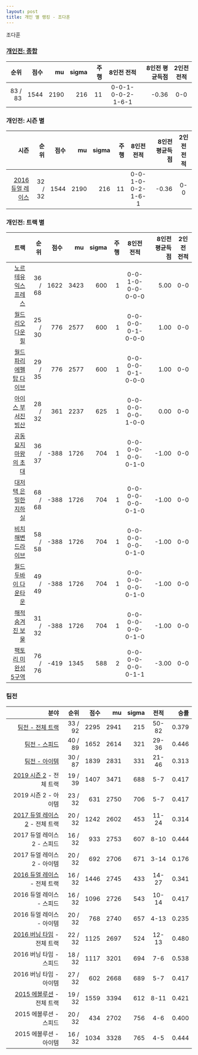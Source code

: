 ```yaml
---
layout: post
title: 개인 별 랭킹 - 조다훈
---
```


조다훈

### [개인전: 종합](../singles-full)

| 순위 | 점수 | mu | sigma | 주행 | 8인전 전적 | 8인전 평균득점 | 2인전 전적 |
|---:|---:|---:|---:|---:|:---:|---:|:---:|
| 83 / 83 | 1544 | 2190 | 216 | 11 | 0-0-1-0-0-2-1-6-1 | -0.36 | 0-0 |

### 개인전: 시즌 별

| 시즌 | 순위 | 점수 | mu | sigma | 주행 | 8인전 전적 | 8인전 평균득점 | 2인전 전적 |
|---:|---:|---:|---:|---:|---:|:---:|---:|:---:|
| [2016 듀얼 레이스](../singles-s2016_1) | 32 / 32 | 1544 | 2190 | 216 | 11 |  0-0-1-0-0-2-1-6-1 | -0.36 | 0-0 |

### 개인전: 트랙 별

| 트랙 | 순위 | 점수 | mu | sigma | 주행 | 8인전 전적 | 8인전 평균득점 | 2인전 전적 |
|---:|---:|---:|---:|---:|---:|:---:|---:|:---:|
| [노르테유 익스프레스](../noex) | 36 / 68 | 1622 | 3423 | 600 | 1 | 0-0-1-0-0-0-0-0-0 | 5.00 | 0-0 |
| [월드 리오 다운힐](../rio) | 25 / 30 | 776 | 2577 | 600 | 1 | 0-0-0-0-0-1-0-0-0 | 1.00 | 0-0 |
| [월드 파리 에펠탑 다이브](../eifel) | 29 / 35 | 776 | 2577 | 600 | 1 | 0-0-0-0-0-1-0-0-0 | 1.00 | 0-0 |
| [아이스 부서진 빙산](../boobing) | 28 / 32 | 361 | 2237 | 625 | 1 | 0-0-0-0-0-0-1-0-0 | 0.00 | 0-0 |
| [공동묘지 마왕의 초대](../mawang) | 36 / 37 | -388 | 1726 | 704 | 1 | 0-0-0-0-0-0-0-1-0 | -1.00 | 0-0 |
| [대저택 은밀한 지하실](../jeotaek) | 68 / 68 | -388 | 1726 | 704 | 1 | 0-0-0-0-0-0-0-1-0 | -1.00 | 0-0 |
| [비치 해변 드라이브](../haebyun) | 58 / 58 | -388 | 1726 | 704 | 1 | 0-0-0-0-0-0-0-1-0 | -1.00 | 0-0 |
| [월드 두바이 다운타운](../dubai) | 49 / 49 | -388 | 1726 | 704 | 1 | 0-0-0-0-0-0-0-1-0 | -1.00 | 0-0 |
| [해적 숨겨진 보물](../haesumbo) | 31 / 32 | -388 | 1726 | 704 | 1 | 0-0-0-0-0-0-0-1-0 | -1.00 | 0-0 |
| [팩토리 미완성 5구역](../district5) | 76 / 76 | -419 | 1345 | 588 | 2 | 0-0-0-0-0-0-0-1-1 | -3.00 | 0-0 |

### 팀전

| 분야 | 순위 | 점수 | mu | sigma | 전적 | 승률 |
|---:|---:|---:|---:|---:|:---:|---:|
| [팀전 - 전체 트랙](../team-full) | 33 / 92 | 2295 | 2941 | 215 | 50-82 | 0.379 |
| [팀전 - 스피드](../team-speed) | 40 / 89 | 1652 | 2614 | 321 | 29-36 | 0.446 |
| [팀전 - 아이템](../team-item) | 30 / 87 | 1839 | 2831 | 331 | 21-46 | 0.313 |
| [2019 시즌 2](../teams-t2019_2) - 전체 트랙 | 19 / 39 | 1407 | 3471 | 688 | 5-7 | 0.417 |
| 2019 시즌 2 - 아이템 | 23 / 32 | 631 | 2750 | 706 | 5-7 | 0.417 |
| [2017 듀얼 레이스 2](../teams-t2017_1) - 전체 트랙 | 20 / 32 | 1242 | 2602 | 453 | 11-24 | 0.314 |
| 2017 듀얼 레이스 2 - 스피드 | 16 / 32 | 933 | 2753 | 607 | 8-10 | 0.444 |
| 2017 듀얼 레이스 2 - 아이템 | 20 / 32 | 692 | 2706 | 671 | 3-14 | 0.176 |
| [2016 듀얼 레이스](../teams-t2016_2) - 전체 트랙 | 16 / 32 | 1446 | 2745 | 433 | 14-27 | 0.341 |
| 2016 듀얼 레이스 - 스피드 | 16 / 32 | 1096 | 2726 | 543 | 10-14 | 0.417 |
| 2016 듀얼 레이스 - 아이템 | 20 / 32 | 768 | 2740 | 657 | 4-13 | 0.235 |
| [2016 버닝 타임](../teams-t2016_1) - 전체 트랙 | 22 / 32 | 1125 | 2697 | 524 | 12-13 | 0.480 |
| 2016 버닝 타임 - 스피드 | 18 / 32 | 1117 | 3201 | 694 | 7-6 | 0.538 |
| 2016 버닝 타임 - 아이템 | 27 / 32 | 602 | 2668 | 689 | 5-7 | 0.417 |
| [2015 에볼루션](../teams-t2015_1) - 전체 트랙 | 19 / 32 | 1559 | 3394 | 612 | 8-11 | 0.421 |
| 2015 에볼루션 - 스피드 | 20 / 32 | 434 | 2702 | 756 | 4-6 | 0.400 |
| 2015 에볼루션 - 아이템 | 16 / 32 | 1034 | 3328 | 765 | 4-5 | 0.444 |
